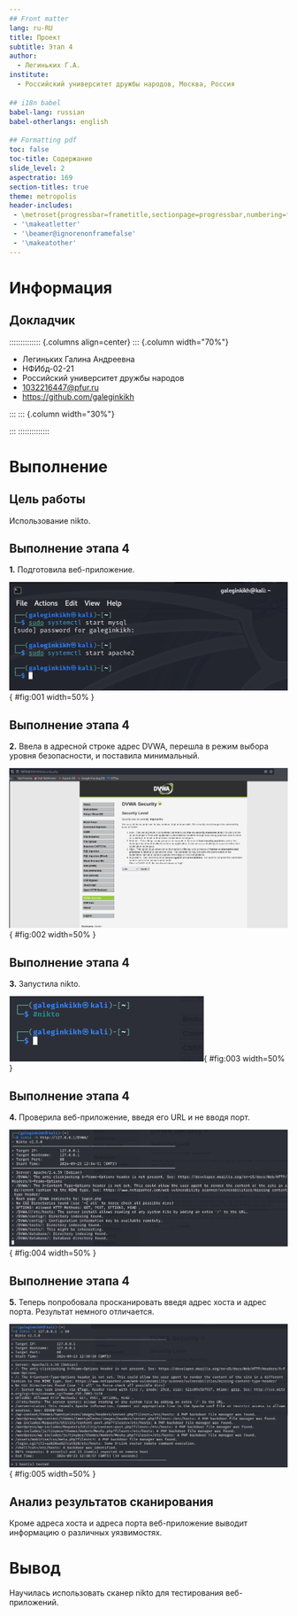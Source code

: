```yaml
---
## Front matter
lang: ru-RU
title: Проект
subtitle: Этап 4
author:
  - Легиньких Г.А.
institute:
  - Российский университет дружбы народов, Москва, Россия

## i18n babel
babel-lang: russian
babel-otherlangs: english

## Formatting pdf
toc: false
toc-title: Содержание
slide_level: 2
aspectratio: 169
section-titles: true
theme: metropolis
header-includes:
 - \metroset{progressbar=frametitle,sectionpage=progressbar,numbering=fraction}
 - '\makeatletter'
 - '\beamer@ignorenonframefalse'
 - '\makeatother'
---
```


# Информация

## Докладчик

:::::::::::::: {.columns align=center}
::: {.column width="70%"}

  * Легиньких Галина Андреевна
  * НФИбд-02-21
  * Российский университет дружбы народов
  * [1032216447@pfur.ru](mailto:1032216447@pfur.ru)
  * <https://github.com/galeginkikh>

:::
::: {.column width="30%"}

:::
::::::::::::::

# Выполнение

## Цель работы

Использование nikto.

## Выполнение этапа 4

**1.** Подготовила веб-приложение. 

![Подготовка](image/1.png){ #fig:001 width=50% }

## Выполнение этапа 4

**2.** Ввела в адресной строке адрес DVWA, перешла в режим выбора уровня безопасности, и поставила минимальный. 

![Уровень безопасности](image/2.png){ #fig:002 width=50% }

## Выполнение этапа 4

**3.** Запустила nikto. 

![nikto](image/3.png){ #fig:003 width=50% }

## Выполнение этапа 4

**4.** Проверила веб-приложение, введя его URL и не вводя порт. 

![Через URL](image/4.png){ #fig:004 width=50% }

## Выполнение этапа 4

**5.** Теперь попробовала просканировать введя адрес хоста и адрес порта. Результат немного отличается. 

![Через адрес хоста и адрес порта](image/5.png){ #fig:005 width=50% }


## Анализ результатов сканирования

Кроме адреса хоста и адреса порта веб-приложение выводит информацию о различных уязвимостях.

# Вывод

Научилась использовать сканер nikto для тестирования веб-приложений.
